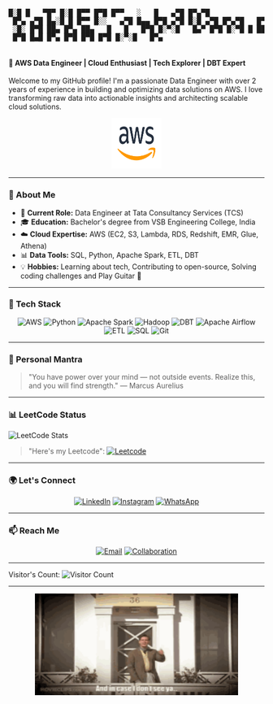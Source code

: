 <p align = "center" >
  <pre>

█░█ █   ▀█▀ █░█ █▀▀ █▀█ █▀▀   ░   █   ▄▀█ █▀▄▀█   █▀▄ ▄▀█ █▄░█ █ █▀▀ █░░   ▄▀█ █▄▄ █▀█ ▄▀█ █░█ ▄▀█ █▀▄▀█   █▀█
█▀█ █   ░█░ █▀█ ██▄ █▀▄ ██▄   █   █   █▀█ █░▀░█   █▄▀ █▀█ █░▀█ █ ██▄ █▄▄   █▀█ █▄█ █▀▄ █▀█ █▀█ █▀█ █░▀░█   █▀▄
  </pre>
</p>


#### 🚀 AWS Data Engineer | Cloud Enthusiast | Tech Explorer | DBT Expert

Welcome to my GitHub profile! I'm a passionate Data Engineer with over 2 years of experience in building and optimizing data solutions on AWS. I love transforming raw data into actionable insights and architecting scalable cloud solutions.

<p align="center">
  <img width="100" height="100" src="aws badge.svg" alt="AWS Badge" />
</p>

---

### 🌟 About Me
- 💼 **Current Role:** Data Engineer at Tata Consultancy Services (TCS)
- 🎓 **Education:** Bachelor's degree from VSB Engineering College, India
- ☁️ **Cloud Expertise:** AWS (EC2, S3, Lambda, RDS, Redshift, EMR, Glue, Athena)
- 📊 **Data Tools:** SQL, Python, Apache Spark, ETL, DBT
- 💡 **Hobbies:** Learning about tech, Contributing to open-source, Solving coding challenges and Play Guitar 🎸
---

### 🔧 Tech Stack
<p align="center">
  <img src="https://img.shields.io/badge/AWS-FF9901?style=for-the-badge&logo=amazonaws&logoColor=white" alt="AWS">
  <img src="https://img.shields.io/badge/Python-3776AB?style=for-the-badge&logo=python&logoColor=white" alt="Python">
  <img src="https://img.shields.io/badge/Apache%20Spark-E25A1C?style=for-the-badge&logo=apachespark&logoColor=white" alt="Apache Spark">
  <img src="https://img.shields.io/badge/Hadoop-66CCFF?style=for-the-badge&logo=apache-hadoop&logoColor=white" alt="Hadoop">
  <img src="https://img.shields.io/badge/DBT-FF69B4?style=for-the-badge&logo=dbt&logoColor=white" alt="DBT">
  <img src="https://img.shields.io/badge/Apache%20Airflow-017CEE?style=for-the-badge&logo=apache-airflow&logoColor=white" alt="Apache Airflow">
  <img src="https://img.shields.io/badge/ETL-4CAF50?style=for-the-badge&logo=data&logoColor=white" alt="ETL">
  <img src="https://img.shields.io/badge/SQL-4479A1?style=for-the-badge&logo=postgresql&logoColor=white" alt="SQL">
  <img src="https://img.shields.io/badge/Git-F05032?style=for-the-badge&logo=git&logoColor=white" alt="Git">
</p>

---

### 💬 Personal Mantra
> "You have power over your mind — not outside events. Realize this, and you will find strength." — Marcus Aurelius

---
### 📊 LeetCode Status
![LeetCode Stats](https://leetcard.jacoblin.cool/DannyBoy3310?theme=dark&font=Taviraj&ext=heatmap)
> "Here's my Leetcode":   <a href="https://leetcode.com/u/DannyBoy3310/"><img src="https://img.shields.io/badge/LeetCode-000000?style=for-the-badge&logo=LeetCode&logoColor=" alt="Leetcode"></a>

___
### 🌍 Let's Connect
<p align="center">
  <a href="https://www.linkedin.com/in/daniel-abraham-r/"><img src="https://img.shields.io/badge/LinkedIn-0A66C2?style=for-the-badge&logo=linkedin&logoColor=white" alt="LinkedIn"></a>
 <a href="https://www.instagram.com/_urs_abraham_samuel_/"><img src="https://img.shields.io/badge/Instagram-E4405F?style=for-the-badge&logo=instagram&logoColor=white" alt="Instagram"></a>
  <a href="https://wa.me/8870301070"><img src="https://img.shields.io/badge/WhatsApp-25D366?style=for-the-badge&logo=whatsapp&logoColor=white" alt="WhatsApp"></a>
</p>

</p>

---

### 📫 Reach Me
<p align="center">
  <a href="mailto:abrahamsamuel3310@gmail.com"><img src="https://img.shields.io/badge/Email-D14836?style=for-the-badge&logo=gmail&logoColor=white" alt="Email"></a>
  <a href="https://github.com/DannyBoy3310"><img src="https://img.shields.io/badge/Open%20to%20Collaboration-28A745?style=for-the-badge&logo=github&logoColor=white" alt="Collaboration"></a>
</p>

___

Visitor's Count: ![Visitor Count](https://profile-counter.glitch.me/DannyBoy3310/count.svg)

___
<p align="center">
  <img src="good-morning.gif" alt="Footer Image" height = "200" width = "400"/>
</p>
